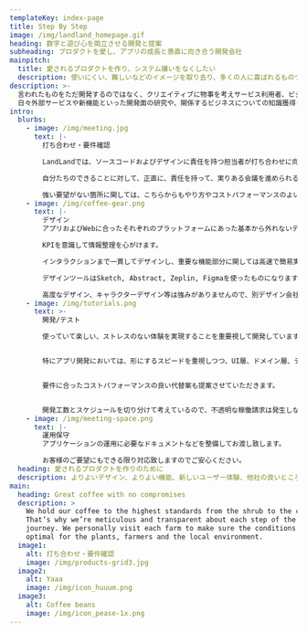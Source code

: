 ```yaml
---
templateKey: index-page
title: Step By Step
image: /img/landland_homepage.gif
heading: 数字と遊び心を両立させる開発と提案
subheading: プロダクトを愛し、アプリの成長と愚直に向き合う開発会社
mainpitch:
  title: 愛されるプロダクトを作り、システム嫌いをなくしたい
  description: 使いにくい、難しいなどのイメージを取り去り、多くの人に喜ばれるものづくりをする
description: >-
  言われたものをただ開発するのではなく、クリエイティブに物事を考えサービス利用者、ビジネスオーナーの事を親身に考えたサービスを創造していきます。 
  日々外部サービスや新機能といった開発面の研究や、関係するビジネスについての知識獲得し、お客様のご要望、ご状況に応じて、最適な開発プランを提供します。
intro:
  blurbs:
    - image: /img/meeting.jpg
      text: |-
        打ち合わせ・要件確認

        LandLandでは、ソースコードおよびデザインに責任を持つ担当者が打ち合わせに向かいます。

        自分たちのできることに対して、正直に、責任を持って、実りある会議を進められるように致します。

        強い要望がない箇所に関しては、こちらからもやり方やコストパフォーマンスのよい実装をご提案できるようにいたします。
    - image: /img/coffee-gear.png
      text: |-
        デザイン
        アプリおよびWebに合ったそれぞれのプラットフォームにあった基本から外れないデザインをします。

        KPIを意識して情報整理を心がけます。

        インタラクションまで一貫してデザインし、重要な機能部分に関しては高速で簡易実装までし、認識すり合わせの精度を高めます。

        デザインツールはSketch, Abstract, Zeplin, Figmaを使ったものになります。

        高度なデザイン、キャラクターデザイン等は強みがありませんので、別デザイン会社との協力開発も受け付けております。
    - image: /img/tutorials.png
      text: >-
        開発/テスト

        使っていて楽しい、ストレスのない体験を実現することを重要視して開発しています。


        特にアプリ開発においては、形にするスピードを重視しつつ、UI層、ドメイン層、データ層を切り分け、作っていく上でのある程度仕様変更に強い設計を目指します。


        要件に合ったコストパフォーマンスの良い代替案も提案させていただきます。


        開発工数とスケジュールを切り分けて考えているので、不透明な稼働請求は発生しないようにしています。
    - image: /img/meeting-space.png
      text: |-
        運用保守
        アプリケーションの運用に必要なドキュメントなどを整備してお渡し致します。

        お客様のご要望にもできる限り対応致しますのでご安心ください。
  heading: 愛されるプロダクトを作りのために
  description: よりよいデザイン、よりよい機能、新しいユーザー体験、他社の良いところを日々研究し、 ノウハウをしっかりプロダクトに繋げる
main:
  heading: Great coffee with no compromises
  description: >
    We hold our coffee to the highest standards from the shrub to the cup.
    That’s why we’re meticulous and transparent about each step of the coffee’s
    journey. We personally visit each farm to make sure the conditions are
    optimal for the plants, farmers and the local environment.
  image1:
    alt: 打ち合わせ・要件確認
    image: /img/products-grid3.jpg
  image2:
    alt: Yaaa
    image: /img/icon_huuum.png
  image3:
    alt: Coffee beans
    image: /img/icon_pease-1x.png
---
```

